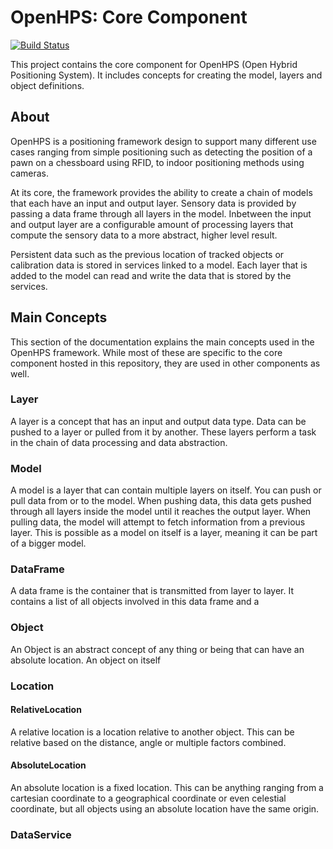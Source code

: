 # OpenHPS: Core Component
[![Build Status](https://ci.mvdw-software.com/view/VUB/job/openhps-core/badge/icon)](https://ci.mvdw-software.com/view/VUB/job/openhps-core/)

This project contains the core component for OpenHPS (Open Hybrid Positioning System). It includes concepts for creating the model, layers
and object definitions.

## About
OpenHPS is a positioning framework design to support many different use cases ranging from simple positioning such as detecting the position
of a pawn on a chessboard using RFID, to indoor positioning methods using cameras.

At its core, the framework provides the ability to create a chain of models that each have an input and output layer. Sensory data is
provided by passing a data frame through all layers in the model. Inbetween the input and output layer are a configurable amount of
processing layers that compute the sensory data to a more abstract, higher level result.

Persistent data such as the previous location of tracked objects or calibration data is stored in services linked to a model. Each layer
that is added to the model can read and write the data that is stored by the services.

## Main Concepts
This section of the documentation explains the main concepts used in the OpenHPS framework. While most of these are
specific to the core component hosted in this repository, they are used in other components as well.

### Layer
A layer is a concept that has an input and output data type. Data can be pushed to a layer or pulled from it by another.
These layers perform a task in the chain of data processing and data abstraction.

### Model
A model is a layer that can contain multiple layers on itself. You can push or pull data from or to the model.
When pushing data, this data gets pushed through all layers inside the model until it reaches the output layer.
When pulling data, the model will attempt to fetch information from a previous layer. This is possible as a model
on itself is a layer, meaning it can be part of a bigger model.

### DataFrame
A data frame is the container that is transmitted from layer to layer. It contains a list of all objects involved in this data frame
and a

### Object
An Object is an abstract concept of any thing or being that can have an absolute location. An object on itself

### Location

#### RelativeLocation
A relative location is a location relative to another object. This can be relative based on the distance, angle or multiple factors
combined.

#### AbsoluteLocation
An absolute location is a fixed location. This can be anything ranging from a cartesian coordinate to a geographical coordinate
or even celestial coordinate, but all objects using an absolute location have the same origin.

### DataService